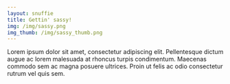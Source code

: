 ```yaml
---
layout: snuffie
title: Gettin' sassy!
img: /img/sassy.png
img_thumb: /img/sassy_thumb.png
---
```


Lorem ipsum dolor sit amet, consectetur adipiscing elit. Pellentesque dictum augue ac lorem malesuada at rhoncus turpis condimentum. Maecenas commodo sem ac magna posuere ultrices. Proin ut felis ac odio consectetur rutrum vel quis sem.

